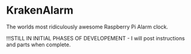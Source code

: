 KrakenAlarm
===========

The worlds most ridiculously awesome Raspberry Pi Alarm clock. 

!!!STILL IN INITIAL PHASES OF DEVELOPEMENT - I will post instructions and parts when complete.
